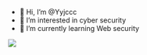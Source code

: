 - 👋 Hi, I’m @Yyjccc
- 👀 I’m interested in cyber security
- 🌱 I’m currently learning Web security


<!---
Yyjccc/Yyjccc is a ✨ special ✨ repository because its `README.md` (this file) appears on your GitHub profile.
You can click the Preview link to take a look at your changes.
--->


![](https://api.moedog.org/count/@Yyjccc.readme)
